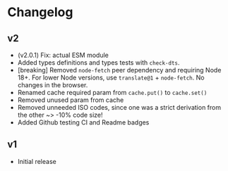 # Changelog

## v2

- (v2.0.1) Fix: actual ESM module
- Added types definitions and types tests with `check-dts`.
- [breaking] Removed `node-fetch` peer dependency and requiring Node 18+. For lower Node versions, use `translate@1` + `node-fetch`. No changes in the browser.
- Renamed cache required param from `cache.put()` to `cache.set()`
- Removed unused param from cache
- Removed unneeded ISO codes, since one was a strict derivation from the other ~> -10% code size!
- Added Github testing CI and Readme badges

## v1

- Initial release
